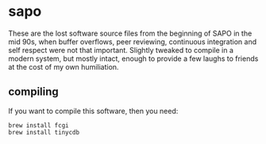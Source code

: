 # sapo

These are the lost software source files from the beginning of SAPO in the mid 90s, when buffer overflows, peer reviewing, continuous integration and self respect were not that important. Slightly tweaked to compile in a modern system, but mostly intact, enough to provide a few laughs to friends at the cost of my own humiliation.

## compiling

If you want to compile this software, then you need:

```
brew install fcgi
brew install tinycdb
```


